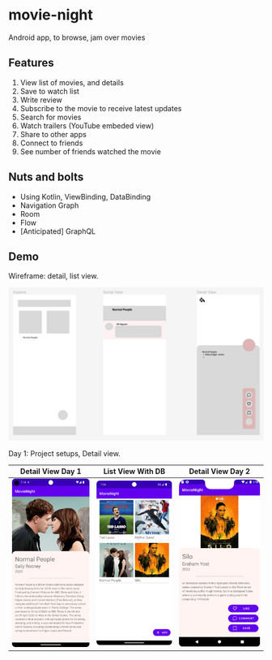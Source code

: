 # movie-night

Android app, to browse, jam over movies

## Features

1. View list of movies, and details
2. Save to watch list
3. Write review
4. Subscribe to the movie to receive latest updates
5. Search for movies
6. Watch trailers (YouTube embeded view)
7. Share to other apps
8. Connect to friends
9. See number of friends watched the movie

## Nuts and bolts

- Using Kotlin, ViewBinding, DataBinding
- Navigation Graph
- Room
- Flow
- [Anticipated] GraphQL

## Demo

Wireframe: detail, list view.

![Wireframe](Readme_images/wireframe_1.png)

Day 1: Project setups, Detail view.

| Detail View Day 1 | List View With DB | Detail View Day 2|
|--|--|--|
|![Day1](/Readme_images/Day_1b.png)|![Day3](/Readme_images/day3_localdb.png)|![Day2b](/Readme_images/Detail_button.png)|
